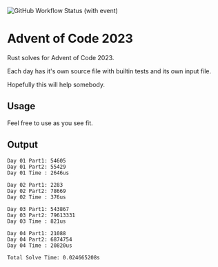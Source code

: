 
![GitHub Workflow Status (with event)](https://img.shields.io/github/actions/workflow/status/callrbx/aoc23/rust.yml)

# Advent of Code 2023

Rust solves for Advent of Code 2023.

Each day has it's own source file with builtin tests and its own input file.

Hopefully this will help somebody.

## Usage
Feel free to use as you see fit.

## Output
```
Day 01 Part1: 54605
Day 01 Part2: 55429
Day 01 Time : 2646us

Day 02 Part1: 2283
Day 02 Part2: 78669
Day 02 Time : 376us

Day 03 Part1: 543867
Day 03 Part2: 79613331
Day 03 Time : 821us

Day 04 Part1: 21088
Day 04 Part2: 6874754
Day 04 Time : 20820us

Total Solve Time: 0.024665208s
```